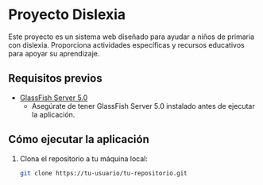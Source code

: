 # Proyecto Dislexia

Este proyecto es un sistema web diseñado para ayudar a niños de primaria con dislexia. Proporciona actividades específicas y recursos educativos para apoyar su aprendizaje.

## Requisitos previos

- [GlassFish Server 5.0](https://javaee.github.io/glassfish/)
  - Asegúrate de tener GlassFish Server 5.0 instalado antes de ejecutar la aplicación.

## Cómo ejecutar la aplicación

1. Clona el repositorio a tu máquina local:

   ```bash
   git clone https://tu-usuario/tu-repositorio.git
